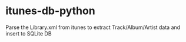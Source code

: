 # itunes-db-python
Parse the Library.xml from itunes to extract Track/Album/Artist data and insert to SQLite DB
